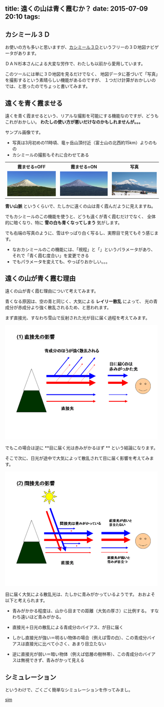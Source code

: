 title: 遠くの山は青く霞むか？
date: 2015-07-09 20:10
tags:
---

## カシミール３Ｄ

お使いの方も多いと思いますが、[カシミール３Ｄ][kashimir]というフリーの３Ｄ地図ナビゲータがあります。

[kashimir]:http://www.kashmir3d.com/index.html

ＤＡＮ杉本さんによる大変な労作で、わたしも以前から愛用しています。

このツールには単に３Ｄ地図を見るだけでなく、
地図データに基づいて「写真」を撮影するという素晴らしい機能があるのですが、
１つだけ計算がおかしいのでは、と思ったのでちょっと書いてみます。

## 遠くを青く霞ませる

遠くを青く霞ませるという、リアルな撮影を可能にする機能なのですが、どうもこれがおかしい。
**わたしの使い方が悪いだけなのかもしれませんが。。。**

サンプル画像です。

 - 写真は3月初めの11時頃、竜ヶ岳山頂付近（富士山の北西約15km）よりのもの
 - カシミールの撮影もそれに合わせてある

<table>
<tr><th>霞ませる=OFF</th><th>霞ませる=ON</th><th>写真</th></tr>
<tr>
<td>
<img src="/images/bluesky-off.jpg" width="300">
</td>
<td>
<img src="/images/bluesky-on.jpg" width="300">
</td>
<td>
<img src="/images/bluesky-photo.jpg" width="300">
</td>
</tr>
</table>

**青い山脈** というくらいで、たしかに遠くの山は青く霞んだように見えますね。

でもカシミールのこの機能を使うと、どうも遠くが青く霞むだけでなく、
全体的に暗くなり、特に **雪の白も青くなってしまう** 気がします。

でも右端の写真のように、雪はやっぱり白く写るし、実際目で見てもそう感じます。

 - なおカシミールのこの機能には、「視程」と「」というパラメータがあり、それで「青く霞む度合い」を変更できる
 - でもパラメータを変えても、やっぱりおかしい。。。

## 遠くの山が青く霞む理由

遠くの山が青く霞む理由について考えてみます。

青くなる原因は、空の青と同じく、大気による **レイリー散乱** によって、
光の青成分が赤成分より強く散乱されるため、と思われます。

まず直接光、すなわち雪山で反射された光が目に届く過程を考えてみます。

<img src="/images/blue-exp01.png" width="500">

でもこの場合は逆に **目に届く光は赤みがかるはず ** という結論になります。

そこで次に、日光が途中で大気によって散乱されて目に届く影響を考えてみます。

<img src="/images/blue-exp02.png" width="500">

目に届く大気による散乱光は、たしかに青みがかっているようです。
おおよそ以下と考えられます。

 - 青みがかかる程度は、山から目までの距離（大気の厚さ）に比例する。
   すなわち遠いほど青みがかる。

 - 直接光＋日光の散乱による青成分のバイアス、が目に届く

 - しかし直接光が強い＝明るい物体の場合（例えば雪の白）、この青成分バイアスは直接光に比べて小さく、あまり目立たない

 - 逆に直接光が弱い＝暗い物体（例えば低層の樹林帯）、この青成分のバイアスは無視できず、青みがかって見える

## シミュレーション

というわけで、ごくごく簡単なシミュレーションを作ってみまし。

[sim](bluesky-sim.html)




